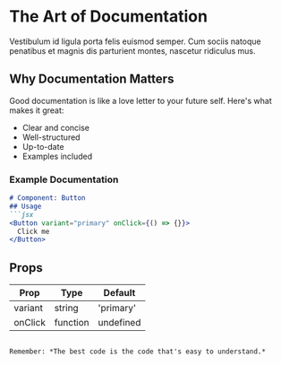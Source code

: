 # The Art of Documentation

Vestibulum id ligula porta felis euismod semper. Cum sociis natoque penatibus et magnis dis parturient montes, nascetur ridiculus mus.

## Why Documentation Matters

Good documentation is like a love letter to your future self. Here's what makes it great:

- Clear and concise
- Well-structured
- Up-to-date
- Examples included

### Example Documentation

```markdown
# Component: Button
## Usage
```jsx
<Button variant="primary" onClick={() => {}}>
  Click me
</Button>
```

## Props
| Prop     | Type     | Default  |
|----------|----------|----------|
| variant  | string   | 'primary'|
| onClick  | function | undefined|
```

Remember: *The best code is the code that's easy to understand.* 